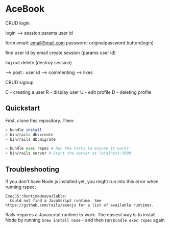 # AceBook

CRUD login

login --> session params user id

form
email: email@mail.com
password: originalpassword
button(login)

find user id by email
create session (params user id)

log out
delete (destroy session)

--> post : user id
--> commenting
--> likes

CRUD signup

C - creating a user
R - display user
U - edit profile
D - deleting profile

## Quickstart

First, clone this repository. Then:

```bash
> bundle install
> bin/rails db:create
> bin/rails db:migrate

> bundle exec rspec # Run the tests to ensure it works
> bin/rails server # Start the server at localhost:3000
```

## Troubleshooting

If you don't have Node.js installed yet, you might run into this error when running rspec:

```
ExecJS::RuntimeUnavailable:
  Could not find a JavaScript runtime. See https://github.com/rails/execjs for a list of available runtimes.
```

Rails requires a Javascript runtime to work. The easiest way is to install Node by running `brew install node` - and then run `bundle exec rspec` again
